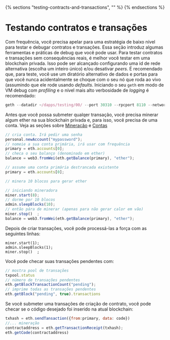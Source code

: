 {% sections "testing-contracts-and-transactions", "" %}
{% endsections %}

<!-- "git+https://github.com/ethereum/go-ethereum.wiki.git/Contracts-and-Transactions.md" -->


# Testando contratos e transações

Com frequência, você precisa apelar para uma estratégia de baixo nível para testar e debugar contratos e transações.
Essa seção introduz algumas ferramentas e práticas de debug que você pode usar.
Para testar contratos e transações sem consequências reais, é melhor você testar em uma blockchain privada. Isso pode ser alcançado configurando uma id de rede alternativa (escolha um inteiro único) e/ou desativar *peers*. É recomendado que, para teste, você use um diratório alternativo de dados e portas para que você nunca acidentalmente se choque com o seu nó que roda ao vivo (assumindo que ele rode usando *defaults*.
Iniciando o seu `geth` em modo de VM debug com *profiling* e o nível mais alto verbosidade de *logging* é recomendado:

```js
geth --datadir ~/dapps/testing/00/ --port 30310 --rpcport 8110 --networkid 4567890 --nodiscover --maxpeers 0 --vmdebug --verbosity 6 --pprof --pprofport 6110 console 2>> ~/dapp/testint/00/00.log
```

Antes que você possa submeter qualqer transação, você precisa minerar algum ether na sua blockchain privada e, para isso, você precisa de uma conta. Veja as seções sobre [Mineração](https://github.com/ethereum/go-ethereum/wiki/Mining) e [Contas](https://github.com/ethereum/go-ethereum/wiki/Managing-Your-Accounts)

```js
// cria conta. Irá pedir uma senha
personal.newAccount("mypassword");
// nomeie a sua conta primária, irá usar com frequência
primary = eth.accounts[0];
// checa o seu balanço (denominado em ether)
balance = web3.fromWei(eth.getBalance(primary), "ether");
```

```js
// assume uma conta primária destrancada existente
primary = eth.accounts[0];

// minera 10 blocos para gerar ether 

// iniciando mineradora
miner.start(8);
// dorme por 10 blocos
admin.sleepBlocks(10);
// então pára de minerar (apenas para não gerar calor em vão)
miner.stop()  ;
balance = web3.fromWei(eth.getBalance(primary), "ether");
```

Depois de criar transações, você pode processá-las a força com as seguintes linhas:

```
miner.start(1);
admin.sleepBlocks(1);
miner.stop()  ;
```

Você pode checar suas transações pendentes com: 

```js
// mostra pool de transações
txpool.status
// número de transações pendentes
eth.getBlockTransactionCount("pending");
// imprime todas as transações pendentes
eth.getBlock("pending", true).transactions
```

Se você submeter uma transações de criação de contrato, você pode checar se o código desejado foi inserido na atual blockchain:

```js
txhash = eth.sendTansaction({from:primary, data: code})
//... mineração
contractaddress = eth.getTransactionReceipt(txhash);
eth.getCode(contractaddress)
```
